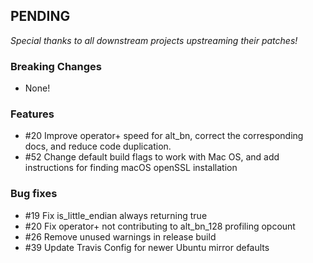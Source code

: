 ## PENDING

_Special thanks to all downstream projects upstreaming their patches!_

### Breaking Changes
* None!

### Features
- #20 Improve operator+ speed for alt_bn, correct the corresponding docs, and reduce code duplication.
- #52 Change default build flags to work with Mac OS, and add instructions for finding macOS openSSL installation

### Bug fixes
- #19 Fix is_little_endian always returning true
- #20 Fix operator+ not contributing to alt_bn_128 profiling opcount 
- #26 Remove unused warnings in release build
- #39 Update Travis Config for newer Ubuntu mirror defaults